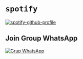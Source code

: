 # ```spotify```
[![spotify-github-profile](https://spotify-github-profile.vercel.app/api/view?uid=bo2l2obkq1z0yf93r5wgb448o&cover_image=true&theme=default&show_offline=true&background_color=121212&interchange=false&bar_color=0000ff&bar_color_cover=true)](https://spotify-github-profile.vercel.app/api/view?uid=bo2l2obkq1z0yf93r5wgb448o&redirect=true)

## Join Group WhatsApp 
[![Grup WhatsApp](https://img.shields.io/badge/WhatsApp%20Group-25D366?style=for-the-badge&logo=whatsapp&logoColor=white)](https://chat.whatsapp.com/HK5qN6m0j3hBrg6L1N5AkI)
<!--
**kaiisas/kaiisas** is a ✨ _special_ ✨ repository because its `README.md` (this file) appears on your GitHub profile.

Here are some ideas to get you started:

- 🔭 I’m currently working on ...
- 🌱 I’m currently learning ...
- 👯 I’m looking to collaborate on ...
- 🤔 I’m looking for help with ...
- 💬 Ask me about ...
- 📫 How to reach me: ...
- 😄 Pronouns: ...
- ⚡ Fun fact: ...
-->

